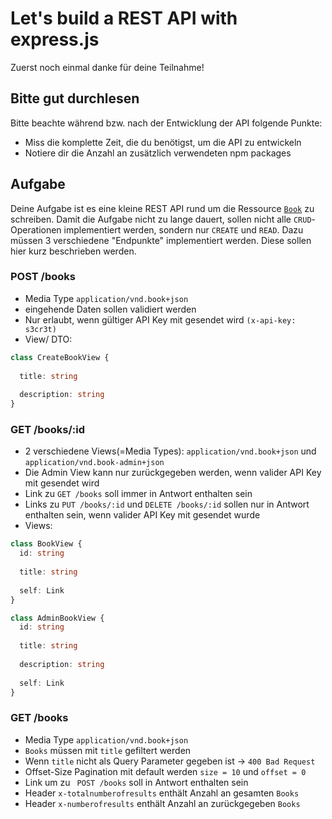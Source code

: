 # Let's build a REST API with express.js

Zuerst noch einmal danke für deine Teilnahme!

## Bitte gut durchlesen

Bitte beachte während bzw. nach der Entwicklung der API folgende Punkte:

* Miss die komplette Zeit, die du benötigst, um die API zu entwickeln
* Notiere dir die Anzahl an zusätzlich verwendeten npm packages

## Aufgabe

Deine Aufgabe ist es eine kleine REST API rund um die Ressource 
[`Book`](https://github.com/matthyk/rest-with-express/blob/main/src/book/book.model.ts) zu schreiben. Damit die Aufgabe
nicht zu lange dauert, sollen nicht alle `CRUD`-Operationen implementiert werden, sondern nur `CREATE` und `READ`.
Dazu müssen 3 verschiedene "Endpunkte" implementiert werden. Diese sollen hier kurz beschrieben werden.

### POST /books

* Media Type `application/vnd.book+json`
* eingehende Daten sollen validiert werden
* Nur erlaubt, wenn gültiger API Key mit gesendet wird `(x-api-key: s3cr3t)`
* View/ DTO:
```typescript
class CreateBookView {
  
  title: string
  
  description: string
}
```

### GET /books/:id

* 2 verschiedene Views(=Media Types): `application/vnd.book+json` und `application/vnd.book-admin+json`
* Die Admin View kann nur zurückgegeben werden, wenn valider API Key mit gesendet wird
* Link zu `GET /books` soll immer in Antwort enthalten sein
* Links zu `PUT /books/:id` und `DELETE /books/:id` sollen nur in Antwort enthalten sein, wenn valider API Key mit 
  gesendet wurde
* Views:
```typescript
class BookView {
  id: string
  
  title: string
  
  self: Link
}
```
```typescript
class AdminBookView {
  id: string
  
  title: string
  
  description: string
  
  self: Link
}
```

### GET /books

* Media Type `application/vnd.book+json`
* `Books` müssen mit `title` gefiltert werden
* Wenn `title` nicht als Query Parameter gegeben ist &#8594; `400 Bad Request`
* Offset-Size Pagination mit default werden `size = 10` und `offset = 0`
* Link um zu ` POST /books` soll in Antwort enthalten sein
* Header `x-totalnumberofresults` enthält Anzahl an gesamten `Books`
* Header `x-numberofresults` enthält Anzahl an zurückgegeben `Books`
